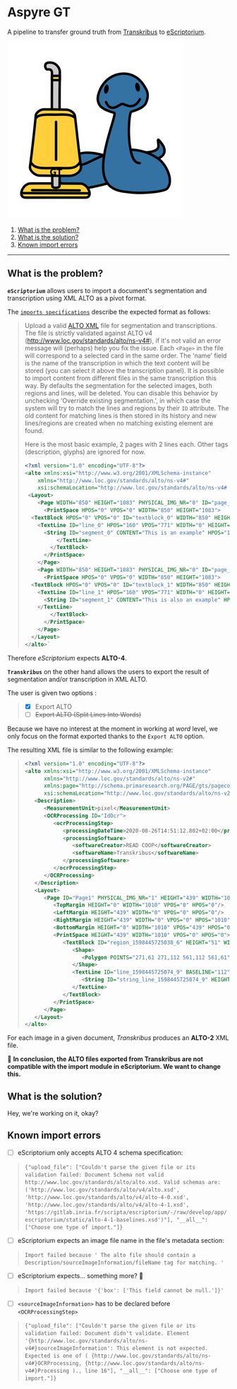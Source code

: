 # Aspyre GT

A pipeline to transfer ground truth from [Transkribus](https://transkribus.eu/Transkribus/) to [eScriptorium](https://escriptorium.fr/).

![Mascot Aspyre](static/image/aspyre_mini.png)

1. [What is the problem?](https://gitlab.inria.fr/dh-projects/aspyre-gt/-/tree/master#what-is-the-problem)
2. [What is the solution?](https://gitlab.inria.fr/dh-projects/aspyre-gt/-/tree/master#what-is-the-solution)
3. [Known import errors](https://gitlab.inria.fr/dh-projects/aspyre-gt/-/tree/master#known-import-errors)

---

## What is the problem?

**`eScriptorium`** allows users to import a document's segmentation and transcription using XML ALTO as a pivot format. 

The [`imports specifications`](https://gitlab.inria.fr/scripta/escriptorium/-/blob/master/app/apps/imports/README.md) describe the expected format as follows:

> Upload a valid [ALTO XML](https://en.wikipedia.org/wiki/ALTO_(XML)) file for segmentation and transcriptions.
The file is strictly validated against ALTO v4 (http://www.loc.gov/standards/alto/ns-v4#), if it's not valid an error message will (perhaps) help you fix the issue.
Each `<Page>` in the file will correspond to a selected card in the same order.
The 'name' field is the name of the transcription in which the text content will be stored (you can select it above the transcription panel). It is possible to import content from different files in the same transcription this way.
By defaults the segmentation for the selected images, both regions and lines, will be deleted. You can disable this behavior by unchecking 'Override existing segmentation.', in which case the system will try to match the lines and regions by their `ID` attribute. The old content for matching lines is then stored in its history and new lines/regions are created when no matching existing element are found.
> 
> Here is the most basic example, 2 pages with 2 lines each.
Other tags (description, glyphs) are ignored for now.
> ```xml
> <?xml version="1.0" encoding="UTF-8"?>
> <alto xmlns:xsi="http://www.w3.org/2001/XMLSchema-instance"
> 	  xmlns="http://www.loc.gov/standards/alto/ns-v4#"
> 	  xsi:schemaLocation="http://www.loc.gov/standards/alto/ns-v4# http://www.loc.gov/standards/alto/v4/alto-4-0.xsd">
>  <Layout>
>     <Page WIDTH="850" HEIGHT="1083" PHYSICAL_IMG_NR="0" ID="page_0">
>       <PrintSpace HPOS="0" VPOS="0" WIDTH="850" HEIGHT="1083">
> 	<TextBlock HPOS="0" VPOS="0" ID="textblock_0" WIDTH="850" HEIGHT="1083">
> 	  <TextLine ID="line_0" HPOS="160" VPOS="771" WIDTH="0" HEIGHT="28">
> 	    <String ID="segment_0" CONTENT="This is an example" HPOS="160" VPOS="771" WIDTH="0" HEIGHT="28" WC="0.9995"></String>
>           </TextLine>
>         </TextBlock>
>       </PrintSpace>
>     </Page>
>     <Page WIDTH="850" HEIGHT="1083" PHYSICAL_IMG_NR="0" ID="page_1">
>       <PrintSpace HPOS="0" VPOS="0" WIDTH="850" HEIGHT="1083">
> 	<TextBlock HPOS="0" VPOS="0" ID="textblock_1" WIDTH="850" HEIGHT="1083">
> 	  <TextLine ID="line_1" HPOS="160" VPOS="771" WIDTH="0" HEIGHT="28">
> 	    <String ID="segment_1" CONTENT="This is also an example" HPOS="160" VPOS="771" WIDTH="0" HEIGHT="28" WC="0.9995"></String>
> 	  </TextLine>
>         </TextBlock>
>       </PrintSpace>
>     </Page>
>   </Layout>
> </alto>`
> ```

Therefore *eScriptorium* expects **ALTO-4**.

**`Transkribus`** on the other hand allows the users to export the result of segmentation and/or transcription in XML ALTO.

The user is given two options : 
> - [x] Export ALTO
> - [ ] ~~Export ALTO (Split Lines Into Words)~~

Because we have no interest at the moment in working at *word* level, we only focus on the format exported thanks to the `Export ALTO` option. 

The resulting XML file is similar to the following example: 

> ``` xml
> <?xml version="1.0" encoding="UTF-8"?>
> <alto xmlns:xsi="http://www.w3.org/2001/XMLSchema-instance"
>       xmlns="http://www.loc.gov/standards/alto/ns-v2#"
>       xmlns:page="http://schema.primaresearch.org/PAGE/gts/pagecontent/2013-07-15"
>       xsi:schemaLocation="http://www.loc.gov/standards/alto/ns-v2# http://www.loc.gov/standards/alto/alto.xsd">
>    <Description>
>       <MeasurementUnit>pixel</MeasurementUnit>
>       <OCRProcessing ID="IdOcr">
>          <ocrProcessingStep>
>             <processingDateTime>2020-08-26T14:51:12.802+02:00</processingDateTime>
>             <processingSoftware>
>                <softwareCreator>READ COOP</softwareCreator>
>                <softwareName>Transkribus</softwareName>
>             </processingSoftware>
>          </ocrProcessingStep>
>       </OCRProcessing>
>    </Description>
>    <Layout>
>       <Page ID="Page1" PHYSICAL_IMG_NR="1" HEIGHT="439" WIDTH="1010">
>          <TopMargin HEIGHT="0" WIDTH="1010" VPOS="0" HPOS="0"/>
>          <LeftMargin HEIGHT="439" WIDTH="0" VPOS="0" HPOS="0"/>
>          <RightMargin HEIGHT="439" WIDTH="0" VPOS="0" HPOS="1010"/>
>          <BottomMargin HEIGHT="0" WIDTH="1010" VPOS="439" HPOS="0"/>
>          <PrintSpace HEIGHT="439" WIDTH="1010" VPOS="0" HPOS="0">
>             <TextBlock ID="region_1598445725038_6" HEIGHT="51" WIDTH="290" VPOS="61" HPOS="271">
>                <Shape>
>                   <Polygon POINTS="271,61 271,112 561,112 561,61"/>
>                </Shape>
>                <TextLine ID="line_1598445725074_9" BASELINE="112" HEIGHT="51" WIDTH="290" VPOS="61" HPOS="271">
>                   <String ID="string_line_1598445725074_9" HEIGHT="51" WIDTH="290" VPOS="61" HPOS="271" CONTENT="What is Lorem Ipsum"/>
>                </TextLine>
>             </TextBlock>
>          </PrintSpace>
>       </Page>
>    </Layout>
> </alto>
> ```

For each image in a given document, *Transkribus* produces an **ALTO-2** XML file. 

😤 **In conclusion, the ALTO files exported from Transkribus are not compatible with the import module in eScriptorium. We want to change this.**


## What is the solution?

Hey, we're working on it, okay?


## Known import errors

- [ ] eScriptorium only accepts ALTO 4 schema specification: 
> `{"upload_file": ["Couldn't parse the given file or its validation failed: Document Schema not valid http://www.loc.gov/standards/alto/alto.xsd. Valid schemas are: ('http://www.loc.gov/standards/alto/v4/alto.xsd', 'http://www.loc.gov/standards/alto/v4/alto-4-0.xsd', 'http://www.loc.gov/standards/alto/v4/alto-4-1.xsd', 'https://gitlab.inria.fr/scripta/escriptorium/-/raw/develop/app/escriptorium/static/alto-4-1-baselines.xsd')"], "__all__": ["Choose one type of import."]}`
- [ ] eScriptorium expects an image file name in the file's metadata section:
> `Import failed because ' The alto file should contain a Description/sourceImageInformation/fileName tag for matching. '`
- [ ] eScriptorium expects... something more? 🤷
> `Import failed because '{'box': ['This field cannot be null.']}'`
- [ ] `<sourceImageInformation>` has to be declared before `<OCRProcessingStep>`
> `{"upload_file": ["Couldn't parse the given file or its validation failed: Document didn't validate. Element '{http://www.loc.gov/standards/alto/ns-v4#}sourceImageInformation': This element is not expected. Expected is one of ( {http://www.loc.gov/standards/alto/ns-v4#}OCRProcessing, {http://www.loc.gov/standards/alto/ns-v4#}Processing )., line 16"], "__all__": ["Choose one type of import."]}` 